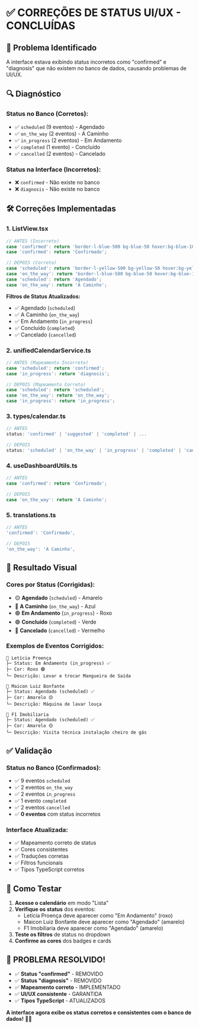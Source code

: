 # ✅ CORREÇÕES DE STATUS UI/UX - CONCLUÍDAS

## 🎯 **Problema Identificado**

A interface estava exibindo status incorretos como "confirmed" e "diagnosis" que não existem no banco de dados, causando problemas de UI/UX.

## 🔍 **Diagnóstico**

### **Status no Banco (Corretos):**
- ✅ `scheduled` (9 eventos) - Agendado
- ✅ `on_the_way` (2 eventos) - A Caminho  
- ✅ `in_progress` (2 eventos) - Em Andamento
- ✅ `completed` (1 evento) - Concluído
- ✅ `cancelled` (2 eventos) - Cancelado

### **Status na Interface (Incorretos):**
- ❌ `confirmed` - Não existe no banco
- ❌ `diagnosis` - Não existe no banco

## 🛠️ **Correções Implementadas**

### **1. ListView.tsx**
```typescript
// ANTES (Incorreto)
case 'confirmed': return 'border-l-blue-500 bg-blue-50 hover:bg-blue-100';
case 'confirmed': return 'Confirmado';

// DEPOIS (Correto)
case 'scheduled': return 'border-l-yellow-500 bg-yellow-50 hover:bg-yellow-100';
case 'on_the_way': return 'border-l-blue-500 bg-blue-50 hover:bg-blue-100';
case 'scheduled': return 'Agendado';
case 'on_the_way': return 'A Caminho';
```

**Filtros de Status Atualizados:**
- ✅ Agendado (`scheduled`)
- ✅ A Caminho (`on_the_way`)
- ✅ Em Andamento (`in_progress`)
- ✅ Concluído (`completed`)
- ✅ Cancelado (`cancelled`)

### **2. unifiedCalendarService.ts**
```typescript
// ANTES (Mapeamento Incorreto)
case 'scheduled': return 'confirmed';
case 'in_progress': return 'diagnosis';

// DEPOIS (Mapeamento Correto)
case 'scheduled': return 'scheduled';
case 'on_the_way': return 'on_the_way';
case 'in_progress': return 'in_progress';
```

### **3. types/calendar.ts**
```typescript
// ANTES
status: 'confirmed' | 'suggested' | 'completed' | ...

// DEPOIS
status: 'scheduled' | 'on_the_way' | 'in_progress' | 'completed' | 'cancelled' | ...
```

### **4. useDashboardUtils.ts**
```typescript
// ANTES
case 'confirmed': return 'Confirmado';

// DEPOIS
case 'on_the_way': return 'A Caminho';
```

### **5. translations.ts**
```typescript
// ANTES
'confirmed': 'Confirmado',

// DEPOIS
'on_the_way': 'A Caminho',
```

## 🎨 **Resultado Visual**

### **Cores por Status (Corrigidas):**
- 🟡 **Agendado** (`scheduled`) - Amarelo
- 🔵 **A Caminho** (`on_the_way`) - Azul
- 🟣 **Em Andamento** (`in_progress`) - Roxo
- 🟢 **Concluído** (`completed`) - Verde
- 🔴 **Cancelado** (`cancelled`) - Vermelho

### **Exemplos de Eventos Corrigidos:**
```
📅 Letícia Proença
├─ Status: Em Andamento (in_progress) ✅
├─ Cor: Roxo 🟣
└─ Descrição: Levar e trocar Mangueira de Saída

📅 Maicon Luiz Bonfante  
├─ Status: Agendado (scheduled) ✅
├─ Cor: Amarelo 🟡
└─ Descrição: Máquina de lavar louça

📅 F1 Imobiliaria
├─ Status: Agendado (scheduled) ✅
├─ Cor: Amarelo 🟡
└─ Descrição: Visita técnica instalação cheiro de gás
```

## ✅ **Validação**

### **Status no Banco (Confirmados):**
- ✅ 9 eventos `scheduled`
- ✅ 2 eventos `on_the_way`
- ✅ 2 eventos `in_progress`
- ✅ 1 evento `completed`
- ✅ 2 eventos `cancelled`
- ✅ **0 eventos** com status incorretos

### **Interface Atualizada:**
- ✅ Mapeamento correto de status
- ✅ Cores consistentes
- ✅ Traduções corretas
- ✅ Filtros funcionais
- ✅ Tipos TypeScript corretos

## 🚀 **Como Testar**

1. **Acesse o calendário** em modo "Lista"
2. **Verifique os status** dos eventos:
   - Letícia Proença deve aparecer como "Em Andamento" (roxo)
   - Maicon Luiz Bonfante deve aparecer como "Agendado" (amarelo)
   - F1 Imobiliaria deve aparecer como "Agendado" (amarelo)
3. **Teste os filtros** de status no dropdown
4. **Confirme as cores** dos badges e cards

## 🎉 **PROBLEMA RESOLVIDO!**

- ✅ **Status "confirmed"** - REMOVIDO
- ✅ **Status "diagnosis"** - REMOVIDO  
- ✅ **Mapeamento correto** - IMPLEMENTADO
- ✅ **UI/UX consistente** - GARANTIDA
- ✅ **Tipos TypeScript** - ATUALIZADOS

**A interface agora exibe os status corretos e consistentes com o banco de dados!** 🎯✨
